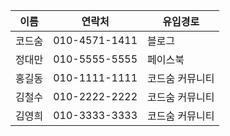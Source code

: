 |이름|연락처|유입경로|
|---|----|------|
|코드숨|010-4571-1411|블로그|
|정대만|010-5555-5555|페이스북|
|홍길동|010-1111-1111|코드숨 커뮤니티|
|김철수|010-2222-2222|코드숨 커뮤니티|
|김영희|010-3333-3333|코드숨 커뮤니티|
